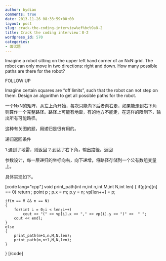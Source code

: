 ```yaml
---
author: bydiao
comments: true
date: 2013-11-26 08:33:59+00:00
layout: post
slug: crack-the-coding-interview%ef%bc%9a8-2
title: Crack the coding interview：8-2
wordpress_id: 570
categories:
- 面试题
---
```


Imagine a robot sitting on the upper left hand corner of an NxN grid. The robot can only move in two directions: right and down. How many possible paths are there for the robot?

FOLLOW UP

Imagine certain squares are “off limits”, such that the robot can not step on them. Design an algorithm to get all possible paths for the robot.

一个NxN的矩阵，从左上角开始，每次只能向下后者向右走，如果能走到右下角则算作一个完整路径。路径上可能有地雷，有的地方不能走，在这样的限制下，输出所有可能路径。

这种有关图的题，用递归是很有用的。

递归返回条件

1.遇到了地雷，则返回
2.到达了右下角，输出路径，返回

参数设计，每一层递归的坐标向右，向下递增，将路径存储到一个公有数组变量上。

具体实现如下。

[code lang="cpp"]
void print_path(int m,int n,int M,int N,int len)
{
	if(g[m][n] == 0)
		return ;
	point p ;
	p.x = m;
	p.y = n;
	vp[len++] = p;

	if(m == M && n == N)
	{
		for(int i = 0;i < len;i++)
			cout << "(" << vp[i].x << "," << vp[i].y << ")" <<  " ";
		cout << endl;	
	}
	else 
	{
		print_path(m+1,n,M,N,len);
		print_path(m,n+1,M,N,len);
	}

	
}
[/code]
